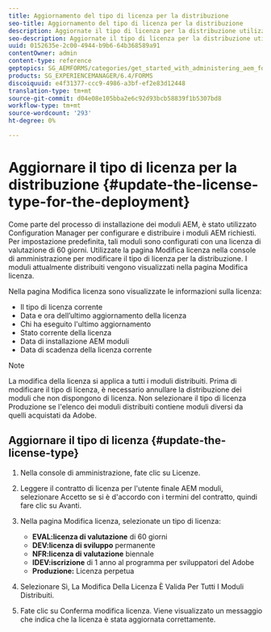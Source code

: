 ```yaml
---
title: Aggiornamento del tipo di licenza per la distribuzione
seo-title: Aggiornamento del tipo di licenza per la distribuzione
description: Aggiornate il tipo di licenza per la distribuzione utilizzando la pagina Modifica licenza nella console di amministrazione.
seo-description: Aggiornate il tipo di licenza per la distribuzione utilizzando la pagina Modifica licenza nella console di amministrazione.
uuid: 0152635e-2c00-4944-b9b6-64b368589a91
contentOwner: admin
content-type: reference
geptopics: SG_AEMFORMS/categories/get_started_with_administering_aem_forms_on_jee
products: SG_EXPERIENCEMANAGER/6.4/FORMS
discoiquuid: e4f31377-ccc9-4986-a3bf-ef2e83d12448
translation-type: tm+mt
source-git-commit: d04e08e105bba2e6c92d93bcb58839f1b5307bd8
workflow-type: tm+mt
source-wordcount: '293'
ht-degree: 0%

---
```



# Aggiornare il tipo di licenza per la distribuzione {#update-the-license-type-for-the-deployment}

Come parte del processo di installazione dei moduli AEM, è stato utilizzato Configuration Manager per configurare e distribuire i moduli AEM richiesti. Per impostazione predefinita, tali moduli sono configurati con una licenza di valutazione di 60 giorni. Utilizzate la pagina Modifica licenza nella console di amministrazione per modificare il tipo di licenza per la distribuzione. I moduli attualmente distribuiti vengono visualizzati nella pagina Modifica licenza.

Nella pagina Modifica licenza sono visualizzate le informazioni sulla licenza:

* Il tipo di licenza corrente
* Data e ora dell’ultimo aggiornamento della licenza
* Chi ha eseguito l&#39;ultimo aggiornamento
* Stato corrente della licenza
* Data di installazione AEM moduli
* Data di scadenza della licenza corrente

>[!NOTE]
>
>La modifica della licenza si applica a tutti i moduli distribuiti. Prima di modificare il tipo di licenza, è necessario annullare la distribuzione dei moduli che non dispongono di licenza. Non selezionare il tipo di licenza Produzione se l&#39;elenco dei moduli distribuiti contiene moduli diversi da quelli acquistati da  Adobe.

## Aggiornare il tipo di licenza {#update-the-license-type}

1. Nella console di amministrazione, fate clic su Licenze.
1. Leggere il contratto di licenza per l&#39;utente finale AEM moduli, selezionare Accetto se si è d&#39;accordo con i termini del contratto, quindi fare clic su Avanti.
1. Nella pagina Modifica licenza, selezionate un tipo di licenza:

   * **EVAL:licenza di valutazione** di 60 giorni
   * **DEV:licenza di sviluppo** permanente
   * **NFR:licenza di valutazione** biennale
   * **IDEV:iscrizione** di 1 anno al programma per sviluppatori del Adobe
   * **Produzione:** Licenza perpetua

1. Selezionare Sì, La Modifica Della Licenza È Valida Per Tutti I Moduli Distribuiti.
1. Fate clic su Conferma modifica licenza. Viene visualizzato un messaggio che indica che la licenza è stata aggiornata correttamente.

